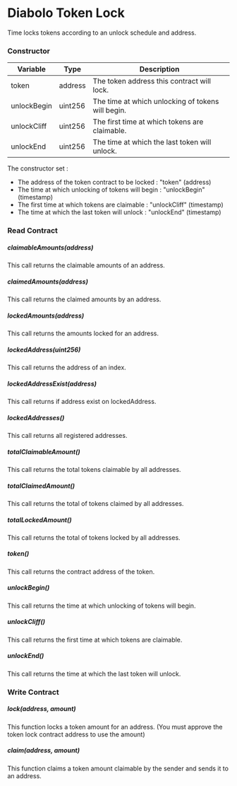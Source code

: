 # Diabolo Token Lock

Time locks tokens according to an unlock schedule and address.

### Constructor

| Variable | Type | Description |
| ------ | ------ | ------ |
| token | address | The token address this contract will lock.
| unlockBegin | uint256 | The time at which unlocking of tokens will begin.
| unlockCliff | uint256 | The first time at which tokens are claimable.
| unlockEnd | uint256 | The time at which the last token will unlock.

The constructor set :

 - The address of the token contract to be locked : "token" (address)
 - The time at which unlocking of tokens will begin : "unlockBegin" (timestamp)
 - The first time at which tokens are claimable : "unlockCliff" (timestamp)
 - The time at which the last token will unlock : "unlockEnd" (timestamp)

### Read Contract

##### claimableAmounts(address)

This call returns the claimable amounts of an address.

##### claimedAmounts(address)

This call returns the claimed amounts by an address.

##### lockedAmounts(address)

This call returns the amounts locked for an address.

##### lockedAddress(uint256)

This call returns the address of an index.

##### lockedAddressExist(address)

This call returns if address exist on lockedAddress.

##### lockedAddresses()

This call returns all registered addresses.

##### totalClaimableAmount()

This call returns the total tokens claimable by all addresses.

##### totalClaimedAmount()

This call returns the total of tokens claimed by all addresses.

##### totalLockedAmount()

This call returns the total of tokens locked by all addresses.

##### token()

This call returns the contract address of the token.

##### unlockBegin()

This call returns the time at which unlocking of tokens will begin.

##### unlockCliff()

This call returns the first time at which tokens are claimable.

##### unlockEnd()

This call returns the time at which the last token will unlock.

### Write Contract

##### lock(address, amount)

This function locks a token amount for an address. (You must approve the token lock contract address to use the amount)

##### claim(address, amount)

This function claims a token amount claimable by the sender and sends it to an address.
